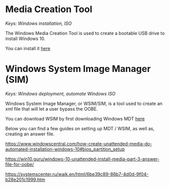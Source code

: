 # Media Creation Tool
*Keys: Windows installation, ISO*

The Windows Media Creation Tool is used to create a bootable USB drive to install Windows 10.

You can install it [here](https://www.microsoft.com/en-us/software-download/windows10)

# Windows System Image Manager (SIM)
*Keys: Windows deployment, automate Windows ISO*

Windows System Image Manager, or WSIM/SIM, is a tool used to create an xml file that will let a user bypass the OOBE.

You can download WSIM by first downloading Windows MDT [here](https://docs.microsoft.com/en-us/sccm/mdt/)

Below you can find a few guides on setting up MDT / WSIM, as well as, creating an answer file.

https://www.windowscentral.com/how-create-unattended-media-do-automated-installation-windows-10#bios_partition_setup

https://win10.guru/windows-10-unattended-install-media-part-3-answer-file-for-oobe/

https://systemscenter.ru/waik.en/html/6be39c89-86b7-4d0d-9f04-b28e201c1999.htm
